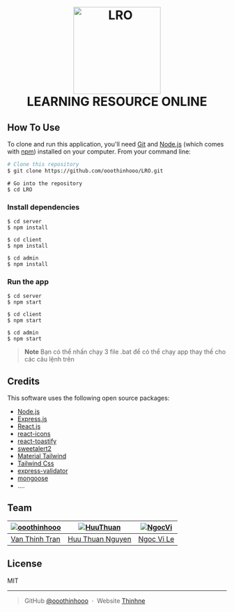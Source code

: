 
<h1 align="center">
  <br>
  <a href="http://www.amitmerchant.com/electron-markdownify">
  <img src="https://i.ibb.co/WBMkbP0/LRO.png" alt="LRO" width="200"></a>
  <br>
  LEARNING RESOURCE ONLINE
  <br>
</h1>


## How To Use

To clone and run this application, you'll need [Git](https://git-scm.com) and [Node.js](https://nodejs.org/en/download/) (which comes with [npm](http://npmjs.com)) installed on your computer. From your command line:

```bash
# Clone this repository
$ git clone https://github.com/ooothinhooo/LRO.git
```

```
# Go into the repository
$ cd LRO
```
### Install dependencies
```
$ cd server
$ npm install
```
```
$ cd client
$ npm install
```
```
$ cd admin
$ npm install
```
### Run the app
```
$ cd server
$ npm start
```
```
$ cd client
$ npm start
```
```
$ cd admin
$ npm start
```

> **Note**
> Bạn có thể nhấn chạy 3 file .bat để có thể chạy app thay thế cho các câu lệnh trên




## Credits

This software uses the following open source packages:

- [Node.js](https://nodejs.org/)
- [Express.js](https://expressjs.com/)
- [React.js](https://nodejs.org/)
- [react-icons](https://nodejs.org/)
- [react-toastify](https://nodejs.org/)
- [sweetalert2](https://nodejs.org/)
- [Material Tailwind](https://nodejs.org/)
- [Tailwind Css](https://nodejs.org/)
- [express-validator](https://nodejs.org/)
- [mongoose](https://nodejs.org/)
- ....

## Team

[![ooothinhooo](https://avatars.githubusercontent.com/u/74719505?v=4)](https://github.com/ooothinhooo)  | [![HuuThuan](https://avatars.githubusercontent.com/u/91232136?v=4)](https://github.com/thuan3107) | [![NgocVi](https://avatars.githubusercontent.com/u/87321575?v=4)](https://github.com/lnvi1701)
---|---|---
[Van Thinh Tran](https://github.com/ooothinhooo) |[Huu Thuan Nguyen](https://github.com/thuan3107)|[Ngoc Vi Le](https://github.com/lnvi1701)

## License

MIT

---


> GitHub [@ooothinhooo](https://github.com/ooothinhooo) &nbsp;&middot;&nbsp;
> Website [Thinhne](https://othinho.cf)

